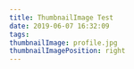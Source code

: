 ```yaml
---
title: ThumbnailImage Test
date: 2019-06-07 16:32:09
tags:
thumbnailImage: profile.jpg
thumbnailImagePosition: right
---
```


